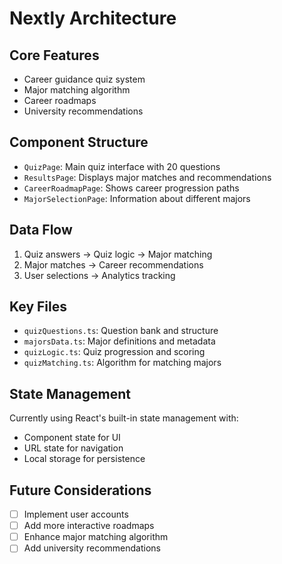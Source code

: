 # Nextly Architecture

## Core Features
- Career guidance quiz system
- Major matching algorithm
- Career roadmaps
- University recommendations

## Component Structure
- `QuizPage`: Main quiz interface with 20 questions
- `ResultsPage`: Displays major matches and recommendations
- `CareerRoadmapPage`: Shows career progression paths
- `MajorSelectionPage`: Information about different majors

## Data Flow
1. Quiz answers → Quiz logic → Major matching
2. Major matches → Career recommendations
3. User selections → Analytics tracking

## Key Files
- `quizQuestions.ts`: Question bank and structure
- `majorsData.ts`: Major definitions and metadata
- `quizLogic.ts`: Quiz progression and scoring
- `quizMatching.ts`: Algorithm for matching majors

## State Management
Currently using React's built-in state management with:
- Component state for UI
- URL state for navigation
- Local storage for persistence

## Future Considerations
- [ ] Implement user accounts
- [ ] Add more interactive roadmaps
- [ ] Enhance major matching algorithm
- [ ] Add university recommendations 